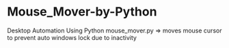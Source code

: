 # Mouse_Mover-by-Python
Desktop Automation Using Python
mouse_mover.py => moves mouse cursor to prevent auto windows lock due to inactivity 
